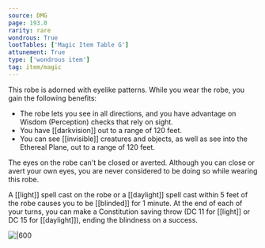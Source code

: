 ```yaml
---
source: DMG
page: 193.0
rarity: rare
wondrous: True
lootTables: ['Magic Item Table G']
attunement: True
type: ['wondrous item']
tag: item/magic
---
```


This robe is adorned with eyelike patterns. While you wear the robe, you gain the following benefits:

- The robe lets you see in all directions, and you have advantage on Wisdom (Perception) checks that rely on sight.
- You have [[darkvision]] out to a range of 120 feet.
- You can see [[invisible]] creatures and objects, as well as see into the Ethereal Plane, out to a range of 120 feet.

The eyes on the robe can't be closed or averted. Although you can close or avert your own eyes, you are never considered to be doing so while wearing this robe.

A [[light]] spell cast on the robe or a [[daylight]] spell cast within 5 feet of the robe causes you to be [[blinded]] for 1 minute. At the end of each of your turns, you can make a Constitution saving throw (DC 11 for [[light]] or DC 15 for [[daylight]]), ending the blindness on a success.


![|600](https://5e.tools/img/items/DMG/Robe%20of%20Eyes.jpg)